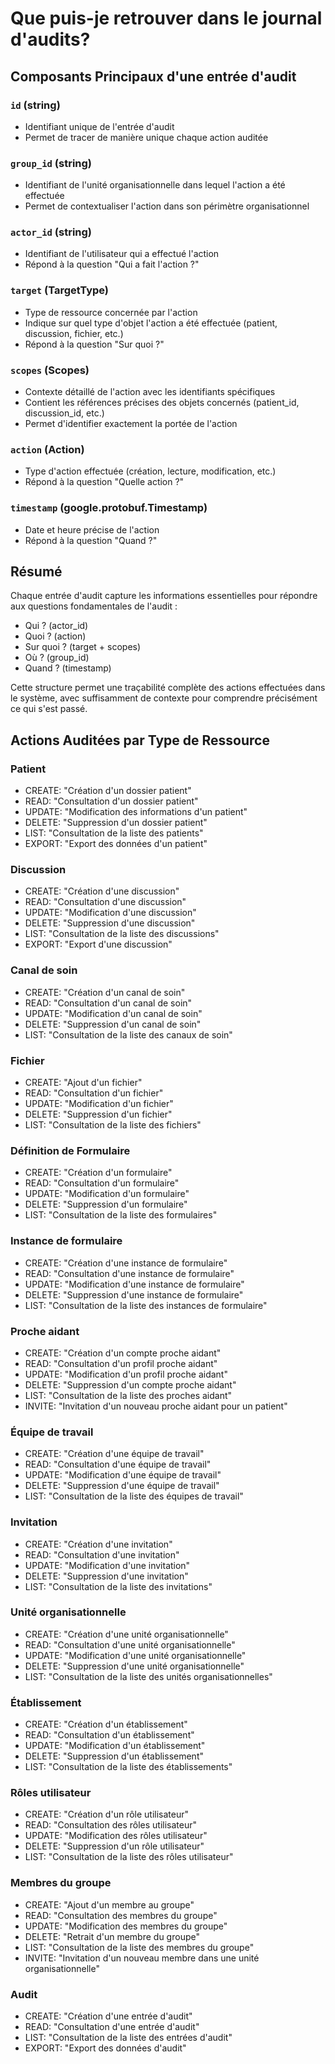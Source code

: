 # Que puis-je retrouver dans le journal d'audits?

## Composants Principaux d'une entrée d'audit

### `id` (string)
- Identifiant unique de l'entrée d'audit
- Permet de tracer de manière unique chaque action auditée

### `group_id` (string)
- Identifiant de l'unité organisationnelle dans lequel l'action a été effectuée
- Permet de contextualiser l'action dans son périmètre organisationnel

### `actor_id` (string)
- Identifiant de l'utilisateur qui a effectué l'action
- Répond à la question "Qui a fait l'action ?"

### `target` (TargetType)
- Type de ressource concernée par l'action
- Indique sur quel type d'objet l'action a été effectuée (patient, discussion, fichier, etc.)
- Répond à la question "Sur quoi ?"

### `scopes` (Scopes)
- Contexte détaillé de l'action avec les identifiants spécifiques
- Contient les références précises des objets concernés (patient_id, discussion_id, etc.)
- Permet d'identifier exactement la portée de l'action

### `action` (Action)
- Type d'action effectuée (création, lecture, modification, etc.)
- Répond à la question "Quelle action ?"

### `timestamp` (google.protobuf.Timestamp)
- Date et heure précise de l'action
- Répond à la question "Quand ?"

## Résumé
Chaque entrée d'audit capture les informations essentielles pour répondre aux questions fondamentales de l'audit :
- Qui ? (actor_id)
- Quoi ? (action)
- Sur quoi ? (target + scopes)
- Où ? (group_id)
- Quand ? (timestamp)

Cette structure permet une traçabilité complète des actions effectuées dans le système, avec suffisamment de contexte pour comprendre précisément ce qui s'est passé.

## Actions Auditées par Type de Ressource

### Patient
- CREATE: "Création d'un dossier patient"
- READ: "Consultation d'un dossier patient"
- UPDATE: "Modification des informations d'un patient"
- DELETE: "Suppression d'un dossier patient"
- LIST: "Consultation de la liste des patients"
- EXPORT: "Export des données d'un patient"

### Discussion
- CREATE: "Création d'une discussion"
- READ: "Consultation d'une discussion"
- UPDATE: "Modification d'une discussion"
- DELETE: "Suppression d'une discussion"
- LIST: "Consultation de la liste des discussions"
- EXPORT: "Export d'une discussion"

### Canal de soin
- CREATE: "Création d'un canal de soin"
- READ: "Consultation d'un canal de soin"
- UPDATE: "Modification d'un canal de soin"
- DELETE: "Suppression d'un canal de soin"
- LIST: "Consultation de la liste des canaux de soin"

### Fichier
- CREATE: "Ajout d'un fichier"
- READ: "Consultation d'un fichier"
- UPDATE: "Modification d'un fichier"
- DELETE: "Suppression d'un fichier"
- LIST: "Consultation de la liste des fichiers"

### Définition de Formulaire
- CREATE: "Création d'un formulaire"
- READ: "Consultation d'un formulaire"
- UPDATE: "Modification d'un formulaire"
- DELETE: "Suppression d'un formulaire"
- LIST: "Consultation de la liste des formulaires"

### Instance de formulaire
- CREATE: "Création d'une instance de formulaire"
- READ: "Consultation d'une instance de formulaire"
- UPDATE: "Modification d'une instance de formulaire"
- DELETE: "Suppression d'une instance de formulaire"
- LIST: "Consultation de la liste des instances de formulaire"

### Proche aidant
- CREATE: "Création d'un compte proche aidant"
- READ: "Consultation d'un profil proche aidant"
- UPDATE: "Modification d'un profil proche aidant"
- DELETE: "Suppression d'un compte proche aidant"
- LIST: "Consultation de la liste des proches aidant"
- INVITE: "Invitation d'un nouveau proche aidant pour un patient"

### Équipe de travail
- CREATE: "Création d'une équipe de travail"
- READ: "Consultation d'une équipe de travail"
- UPDATE: "Modification d'une équipe de travail"
- DELETE: "Suppression d'une équipe de travail"
- LIST: "Consultation de la liste des équipes de travail"

### Invitation
- CREATE: "Création d'une invitation"
- READ: "Consultation d'une invitation"
- UPDATE: "Modification d'une invitation"
- DELETE: "Suppression d'une invitation"
- LIST: "Consultation de la liste des invitations"

### Unité organisationnelle
- CREATE: "Création d'une unité organisationnelle"
- READ: "Consultation d'une unité organisationnelle"
- UPDATE: "Modification d'une unité organisationnelle"
- DELETE: "Suppression d'une unité organisationnelle"
- LIST: "Consultation de la liste des unités organisationnelles"

### Établissement
- CREATE: "Création d'un établissement"
- READ: "Consultation d'un établissement"
- UPDATE: "Modification d'un établissement"
- DELETE: "Suppression d'un établissement"
- LIST: "Consultation de la liste des établissements"

### Rôles utilisateur
- CREATE: "Création d'un rôle utilisateur"
- READ: "Consultation des rôles utilisateur"
- UPDATE: "Modification des rôles utilisateur"
- DELETE: "Suppression d'un rôle utilisateur"
- LIST: "Consultation de la liste des rôles utilisateur"

### Membres du groupe
- CREATE: "Ajout d'un membre au groupe"
- READ: "Consultation des membres du groupe"
- UPDATE: "Modification des membres du groupe"
- DELETE: "Retrait d'un membre du groupe"
- LIST: "Consultation de la liste des membres du groupe"
- INVITE: "Invitation d'un nouveau membre dans une unité organisationnelle"

### Audit
- CREATE: "Création d'une entrée d'audit"
- READ: "Consultation d'une entrée d'audit"
- LIST: "Consultation de la liste des entrées d'audit"
- EXPORT: "Export des données d'audit"